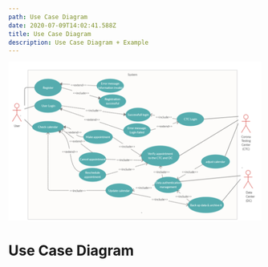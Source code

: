 ```yaml
---
path: Use Case Diagram
date: 2020-07-09T14:02:41.588Z
title: Use Case Diagram
description: Use Case Diagram + Example
---
```

![](../assets/screenshot-2020-07-14-at-10.35.17.png)

# Use Case Diagram